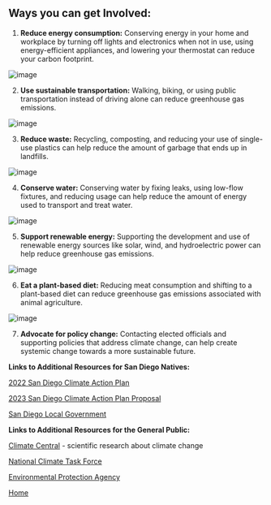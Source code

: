 ## Ways you can get Involved:
1) **Reduce energy consumption:** Conserving energy in your home and workplace by turning off lights and electronics when not in use, using energy-efficient appliances, and lowering your thermostat can reduce your carbon footprint.

![image](https://user-images.githubusercontent.com/122491210/225200001-662fb548-b472-4cf8-bca6-3828ba35ec31.png)

2) **Use sustainable transportation:** Walking, biking, or using public transportation instead of driving alone can reduce greenhouse gas emissions.

![image](https://user-images.githubusercontent.com/122491210/225199959-f4f9df31-67be-46f7-8c27-d3636e38f0f2.png)

3) **Reduce waste:** Recycling, composting, and reducing your use of single-use plastics can help reduce the amount of garbage that ends up in landfills.

![image](https://user-images.githubusercontent.com/122491210/225200047-beffc569-71b4-4311-bef5-246c450fe331.png)

4) **Conserve water:** Conserving water by fixing leaks, using low-flow fixtures, and reducing usage can help reduce the amount of energy used to transport and treat water.

![image](https://user-images.githubusercontent.com/122491210/225200380-1c1dca03-5243-4cad-9ab0-45d116fe3047.png)

5) **Support renewable energy:** Supporting the development and use of renewable energy sources like solar, wind, and hydroelectric power can help reduce greenhouse gas emissions.

![image](https://user-images.githubusercontent.com/122491210/225198071-f6aedd43-0f9e-4e61-bd34-92b8e88bece9.png)

6) **Eat a plant-based diet:** Reducing meat consumption and shifting to a plant-based diet can reduce greenhouse gas emissions associated with animal agriculture.

![image](https://user-images.githubusercontent.com/122491210/225199840-9aaf309f-498d-4e61-af09-8311b44a19b2.png)

7) **Advocate for policy change:** Contacting elected officials and supporting policies that address climate change, can help create systemic change towards a more sustainable future.

**Links to Additional Resources for San Diego Natives:**

[2022 San Diego Climate Action Plan](https://www.sandiego.gov/sustainability/climate-action-plan)

[2023 San Diego Climate Action Plan Proposal](https://www.sandiego.gov/sites/default/files/2023-3-3_climate_action_implementation_plan.pdf)

[San Diego Local Government](https://www.sandiego.gov/)

**Links to Additional Resources for the General Public:**

[Climate Central](https://legacy.climatecentral.org/) - scientific research about climate change

[National Climate Task Force](https://www.whitehouse.gov/climate/)

[Environmental Protection Agency](https://www.epa.gov/)

[Home](https://anl059.github.io/syn1-climate-change/index.html)
